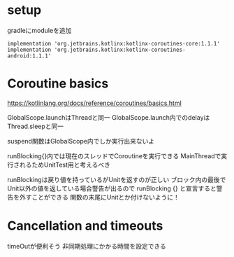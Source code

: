 # setup

gradleにmoduleを追加

```
implementation 'org.jetbrains.kotlinx:kotlinx-coroutines-core:1.1.1'
implementation 'org.jetbrains.kotlinx:kotlinx-coroutines-android:1.1.1'

```

# Coroutine basics

https://kotlinlang.org/docs/reference/coroutines/basics.html


GlobalScope.launchはThreadと同一
GlobalScope.launch内でのdelayはThread.sleepと同一

suspend関数はGlobalScope内でしか実行出来ないよ

runBlocking{}内では現在のスレッドでCoroutineを実行できる
MainThreadで実行されるためUnitTest用と考えるべき

runBlockingは戻り値を持っているがUnitを返すのが正しい
ブロック内の最後でUnit以外の値を返している場合警告が出るので
runBlocking<Unit> {} と宣言すると警告を外すことができる
関数の末尾にUnitとか付けないように！

# Cancellation and timeouts

timeOutが便利そう
非同期処理にかかる時間を設定できる